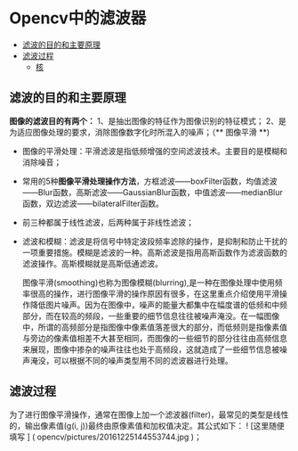 # Opencv中的滤波器

<!--TOC-->
- [滤波的目的和主要原理](#滤波的目的和主要原理)
- [滤波过程](#滤波过程)
  - [核](#核)
  
<!--/TOC-->

## 滤波的目的和主要原理
**图像的滤波目的有两个：**
1、是抽出图像的特征作为图像识别的特征模式；
2、是为适应图像处理的要求，消除图像数字化时所混入的噪声；（** 图像平滑 **)

- 图像的平滑处理：平滑滤波是指低频增强的空间滤波技术。主要目的是模糊和消除噪音；

- 常用的5种**图像平滑处理操作方法**，方框滤波——boxFilter函数，均值滤波——Blur函数，高斯滤波——GaussianBlur函数，中值滤波——medianBlur函数，双边滤波——bilateralFilter函数。
- 前三种都属于线性滤波，后两种属于非线性滤波；   
- 滤波和模糊：滤波是将信号中特定波段频率滤除的操作，是抑制和防止干扰的一项重要措施。模糊是滤波的一种。高斯滤波是指用高斯函数作为滤波函数的滤波操作。高斯模糊就是高斯低通滤波。

    图像平滑(smoothing)也称为图像模糊(blurring),是一种在图像处理中使用频率很高的操作，进行图像平滑的操作原因有很多，在这里重点介绍使用平滑操作降低图片噪声。因为在图像中，噪声的能量大都集中在幅度谱的低频和中频部分，而在较高的频段，一些重要的细节信息往往被噪声淹没。在一幅图像中，所谓的高频部分是指图像中像素值落差很大的部分，而低频则是指像素值与旁边的像素值相差不大甚至相同，而图像的一些细节的部分往往由高频信息来展现，图像中掺杂的噪声往往也处于高频段，这就造成了一些细节信息被噪声淹没，可以根据不同的噪声类型用不同的滤波器进行处理。

## 滤波过程
为了进行图像平滑操作，通常在图像上加一个滤波器(filter)，最常见的类型是线性的，输出像素值(g(i, j))最终由原像素值和加权值决定。其公式如下： 
 ! [这里随便填写 ] (  opencv/pictures/20161225144553744.jpg  )；
